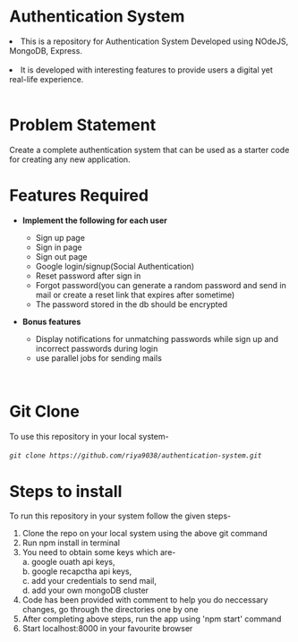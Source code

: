 # Authentication System

<li>This is a repository for Authentication System Developed using NOdeJS, MongoDB, Express.</li>
<br>
<li> It is developed with interesting features to provide users a digital yet real-life experience.</li>
<br>

# Problem Statement

Create a complete authentication system that can be used as a starter code for creating any new application.<br>

# Features Required

- <b>Implement the following for each user</b><br>

  - Sign up page
  - Sign in page
  - Sign out page
  - Google login/signup(Social Authentication)
  - Reset password after sign in
  - Forgot password(you can generate a random password and send in mail or create a reset link that expires after sometime)
  - The password stored in the db should be encrypted

- <b>Bonus features</b> <br>

  - Display notifications for unmatching passwords while sign up and incorrect passwords during login
  - use parallel jobs for sending mails
 
<br>

# Git Clone
To use this repository in your local system-

###### `git clone https://github.com/riya9038/authentication-system.git`

# Steps to install
To run this repository in your system follow the given steps-<br>
  1. Clone the repo on your local system using the above git command <br>
  2. Run npm install in terminal <br>
  3. You need to obtain some keys which are-<br>
    a. google ouath api keys,<br>
    b. google recapctha api keys,<br>
    c. add your credentials to send mail,<br>
    d. add your own mongoDB cluster<br>
  4. Code has been provided with comment to help you do neccessary changes, go through the directories one by one<br>
  5. After completing above steps, run the app using 'npm start' command<br>
  6. Start localhost:8000 in your favourite browser<br>



